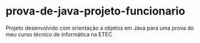 # prova-de-java-projeto-funcionario
Projeto desenvolvido com orientação a objetos em Java para uma prova do meu curso técnico de informática na ETEC
